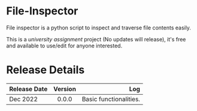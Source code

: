# File-Inspector
File inspector is a python script to inspect and traverse file contents easily.

This is a _university assignment_ project (No updates will release), it's free and available to use/edit for anyone interested.

# Release Details

| Release Date  | Version       | Log   |
| ------------- |:-------------:| -----:|
| Dec 2022      | 0.0.0         | Basic functionalities. |